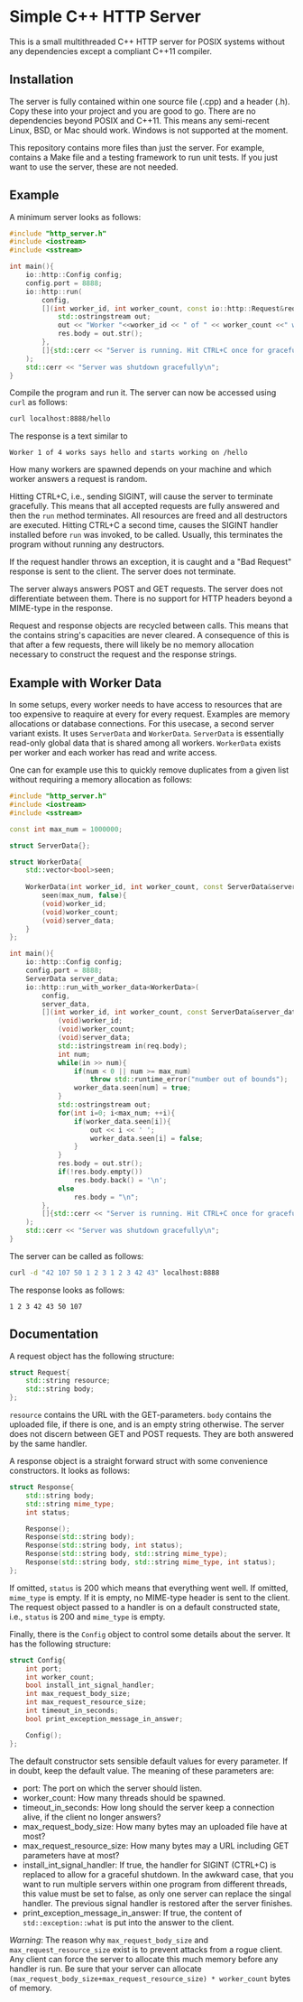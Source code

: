 # Simple C++ HTTP Server

This is a small multithreaded C++ HTTP server for POSIX systems without any dependencies except a compliant C++11 compiler. 

## Installation

The server is fully contained within one source file (.cpp) and a header (.h). Copy these into your project and you are good to go. There are no dependencies beyond POSIX and C++11. This means any semi-recent Linux, BSD, or Mac should work. Windows is not supported at the moment.

This repository contains more files than just the server. For example, contains a Make file and a testing framework to run unit tests. If you just want to use the server, these are not needed. 

## Example

A minimum server looks as follows:

```cpp
#include "http_server.h"
#include <iostream>
#include <sstream>

int main(){
    io::http::Config config;
    config.port = 8888;
    io::http::run(
        config, 
        [](int worker_id, int worker_count, const io::http::Request&req, io::http::Response&res){
            std::ostringstream out;
            out << "Worker "<<worker_id << " of " << worker_count <<" works says hello and starts working on "<<req.resource << "\n";            
            res.body = out.str();
        },
        []{std::cerr << "Server is running. Hit CTRL+C once for graceful shutdown. Hit CTRL+C a second time to kill the server.\n";}
    );
    std::cerr << "Server was shutdown gracefully\n";
}
```

Compile the program and run it. The server can now be accessed using `curl` as follows:

```bash
curl localhost:8888/hello
```

The response is a text similar to 

```
Worker 1 of 4 works says hello and starts working on /hello
```

How many workers are spawned depends on your machine and which worker answers a request is random.

Hitting CTRL+C, i.e., sending SIGINT, will cause the server to terminate gracefully. This means that all accepted requests are fully answered and then the `run` method terminates. All resources are freed and all destructors are executed. Hitting CTRL+C a second time, causes the SIGINT handler installed before `run` was invoked, to be called. Usually, this terminates the program without running any destructors. 

If the request handler throws an exception, it is caught and a "Bad Request" response is sent to the client. The server does not terminate.

The server always answers POST and GET requests. The server does not differentiate between them. There is no support for HTTP headers beyond a MIME-type in the response.

Request and response objects are recycled between calls. This means that the contains string's capacities are never cleared. A consequence of this is that after a few requests, there will likely be no memory allocation necessary to construct the request and the response strings.

## Example with Worker Data

In some setups, every worker needs to have access to resources that are too expensive to reaquire at every for every request. Examples are memory allocations or database connections. For this usecase, a second server variant exists. It uses `ServerData` and `WorkerData`. `ServerData` is essentially read-only global data that is shared among all workers. `WorkerData` exists per worker and each worker has read and write access. 

One can for example use this to quickly remove duplicates from a given list without requiring a memory allocation as follows:

```cpp
#include "http_server.h"
#include <iostream>
#include <sstream>

const int max_num = 1000000;

struct ServerData{};

struct WorkerData{
    std::vector<bool>seen;
    
    WorkerData(int worker_id, int worker_count, const ServerData&server_data):
        seen(max_num, false){
        (void)worker_id;
        (void)worker_count;
        (void)server_data;
    }
};

int main(){
    io::http::Config config;
    config.port = 8888;
    ServerData server_data;
    io::http::run_with_worker_data<WorkerData>(
        config,
        server_data,
        [](int worker_id, int worker_count, const ServerData&server_data, WorkerData&worker_data, const io::http::Request&req, io::http::Response&res){
            (void)worker_id;
            (void)worker_count;
            (void)server_data;
            std::istringstream in(req.body);
            int num;
            while(in >> num){
                if(num < 0 || num >= max_num)
                    throw std::runtime_error("number out of bounds");
                worker_data.seen[num] = true;
            }
            std::ostringstream out;
            for(int i=0; i<max_num; ++i){
                if(worker_data.seen[i]){
                    out << i << ' ';
                    worker_data.seen[i] = false;
                }
            }
            res.body = out.str();
            if(!res.body.empty())
                res.body.back() = '\n';
            else
                res.body = "\n";
        },
        []{std::cerr << "Server is running. Hit CTRL+C once for graceful shutdown. Hit CTRL+C a second time to kill the server.\n";}
    );
    std::cerr << "Server was shutdown gracefully\n";
}
```

The server can be called as follows:

```bash
curl -d "42 107 50 1 2 3 1 2 3 42 43" localhost:8888
```

The response looks as follows:

```
1 2 3 42 43 50 107
```

## Documentation

A request object has the following structure:

```cpp
struct Request{
    std::string resource;
    std::string body;
};
```

`resource` contains the URL with the GET-parameters. `body` contains the uploaded file, if there is one, and is an empty string otherwise. The server does not discern between GET and POST requests. They are both answered by the same handler.

A response object is a straight forward struct with some convenience constructors. It looks as follows:

```cpp
struct Response{
    std::string body;
    std::string mime_type;
    int status;

    Response();
    Response(std::string body);
    Response(std::string body, int status);
    Response(std::string body, std::string mime_type);
    Response(std::string body, std::string mime_type, int status);
};
```

If omitted, `status` is 200 which means that everything went well. If omitted, `mime_type` is empty. If it is empty, no MIME-type header is sent to the client. The request object passed to a handler is on a default constructed state, i.e., `status` is 200 and `mime_type` is empty.

Finally, there is the `Config` object to control some details about the server. It has the following structure:

```cpp
struct Config{
    int port;
    int worker_count;
    bool install_int_signal_handler;
    int max_request_body_size;
    int max_request_resource_size;
    int timeout_in_seconds;
    bool print_exception_message_in_answer;

    Config();
};
```

The default constructor sets sensible default values for every parameter. If in doubt, keep the default value. The meaning of these parameters are:

* port: The port on which the server should listen.
* worker_count: How many threads should be spawned.
* timeout_in_seconds: How long should the server keep a connection alive, if the client no longer answers?
* max_request_body_size: How many bytes may an uploaded file have at most?
* max_request_resource_size: How many bytes may a URL including GET parameters have at most?
* install_int_signal_handler: If true, the handler for SIGINT (CTRL+C) is replaced to allow for a graceful shutdown. In the awkward case, that you want to run multiple servers within one program from different threads, this value must be set to false, as only one server can replace the singal handler. The previous signal handler is restored after the server finishes.
* print_exception_message_in_answer: If true, the content of `std::exception::what` is put into the answer to the client.

*Warning*: The reason why `max_request_body_size` and `max_request_resource_size` exist is to prevent attacks from a rogue client. Any client can force the server to allocate this much memory before any handler is run. Be sure that your server can allocate `(max_request_body_size+max_request_resource_size) * worker_count` bytes of memory.
